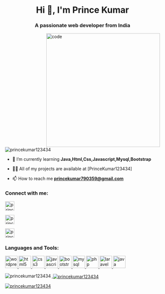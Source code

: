 <h1 align="center">Hi 👋, I'm Prince Kumar</h1>
<h3 align="center">A passionate web developer from India</h3>

<img align="right" alt="code" width="370" src="https://appsembler.com/wp-content/uploads/2023/07/beemarrie_developer_marketing_computer_strategy_deda1786-e5df-4461-957a-01d758880ac0.png">

<p align="left"> <img src="https://komarev.com/ghpvc/?username=princekumar123434&label=Profile%20views&color=0e75b6&style=flat" alt="princekumar123434" /> </p>

- 🌱 I’m currently learning **Java,Html,Css,Javascript,Mysql,Bootstrap**

- 👨‍💻 All of my projects are available at [PrinceKumar123434]

- 📫 How to reach me **princekumar790359@gmail.com** 

<h3 align="left">Connect with me:</h3>
<p align="left">
<a href="https://linkedin.com/in/prince kumar" target="blank"><img align="center" src="https://e7.pngegg.com/pngimages/726/347/png-clipart-linkedin-linkedin-thumbnail.png" alt="prince kumar" height="30" width="30" /></a>

  <a href="https://linkedin.com/in/prince kumar" target="blank"><img align="center" src="https://thumbs.dreamstime.com/b/web-180643538.jpg" alt="prince kumar" height="30" width="30" /></a>

  <a href="https://linkedin.com/in/prince kumar" target="blank"><img align="center" src="https://c8.alamy.com/comp/PXHB55/phone-icon-one-missed-call-sign-white-on-green-background-PXHB55.jpg" alt="prince kumar" height="30" width="30" /></a>
</p>

<h3 align="left">Languages and Tools:</h3>
<p align="left"></a>

<a href="https://www.w3.org/html/" target="_blank" rel="noreferrer"> 
<img src="https://i.pinimg.com/736x/fc/9b/4d/fc9b4d4d43c92322dff53c160295320f.jpg" alt="wordpress" width="40" height="40"/> 

<a href="https://www.w3.org/html/" target="_blank" rel="noreferrer"> 
<img src="https://w7.pngwing.com/pngs/201/90/png-transparent-logo-html-html5.png" alt="html5" width="40" height="40"/> 
  
<a href="https://www.w3schools.com/css/" target="_blank" rel="noreferrer">
<img src="https://w7.pngwing.com/pngs/696/424/png-transparent-logo-css-css3-thumbnail.png" alt="css3" width="40" height="40"/> 
  
<a href="https://www.w3schools.com/JavaScript/" target="_blank" rel="noreferrer">
<img src="https://ih1.redbubble.net/image.815350031.4911/st,small,507x507-pad,600x600,f8f8f8.u1.jpg" alt="javascript" width="40" height="40"/>

<a href="https://www.w3schools.com/JavaScript/" target="_blank" rel="noreferrer">
<img src="https://w7.pngwing.com/pngs/628/224/png-transparent-bootstrap-plain-wordmark-logo-icon-thumbnail.png" alt="bootstrap" width="40" height="40"/>

<a href="https://www.mysql.com/" target="_blank" rel="noreferrer">
<img src="https://1000logos.net/wp-content/uploads/2020/08/MySQL-Logo.png" alt="mysql" width="40" height="40"/> 

<a href="https://www.mysql.com/" target="_blank" rel="noreferrer">
<img src="https://i.pinimg.com/474x/09/35/a9/0935a9d5e417650eac00bdf04dba5c05.jpg" alt="php" width="40" height="40"/> 

<a href="https://www.java.com" target="_blank" rel="noreferrer"> 
<img src="https://encrypted-tbn0.gstatic.com/images?q=tbn:ANd9GcS-c5gmQXgElvGLZyszRQuTSejdpxNJqDJem1EU84rokina3zZBp7CgqDahBNVFay82a98&usqp=CAU" alt="laravel" width="40" height="40"/> 

<a href="https://www.java.com" target="_blank" rel="noreferrer"> 
<img src="https://e1.pngegg.com/pngimages/896/62/png-clipart-metrostation-java-icon-thumbnail.png" alt="java" width="40" height="40"/> 
  
</p>
  

<p><img align="left" src="https://github-readme-stats.vercel.app/api/top-langs?username=princekumar123434&show_icons=true&locale=en&layout=compact" alt="princekumar123434" /></p>

<p>&nbsp;<img align="center" src="https://github-readme-stats.vercel.app/api?username=princekumar123434&show_icons=true&locale=en" alt="princekumar123434" /></p>

<p><img align="center" src="https://github-readme-streak-stats.herokuapp.com/?user=princekumar123434&" alt="princekumar123434" /></p>
